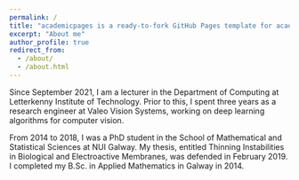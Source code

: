 ```yaml
---
permalink: /
title: "academicpages is a ready-to-fork GitHub Pages template for academic personal websites"
excerpt: "About me"
author_profile: true
redirect_from: 
  - /about/
  - /about.html
---
```


Since September 2021, I am a lecturer in the Department of Computing at Letterkenny Institute of Technology. Prior to this, I spent three years as a research engineer at Valeo Vision Systems, working on deep learning algorithms for computer vision.

From 2014 to 2018, I was a PhD student in the School of Mathematical and Statistical Sciences at NUI Galway. My thesis, entitled Thinning Instabilities in Biological and Electroactive Membranes, was defended in February 2019. I completed my B.Sc. in Applied Mathematics in Galway in 2014.
